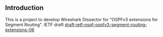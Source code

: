 ## Introduction

This is a project to develop Wireshark Dissector for "OSPFv3 extensions for Segment Routing". IETF draft [draft-ietf-ospf-ospfv3-segment-routing-extensions-06](https://tools.ietf.org/html/draft-ietf-ospf-ospfv3-segment-routing-extensions-06)